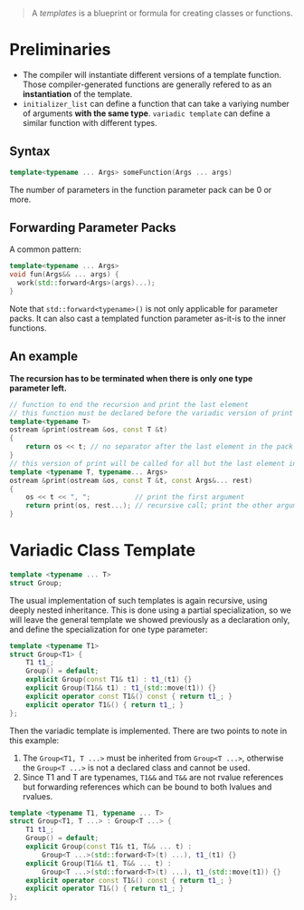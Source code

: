>A *templates* is a blueprint or formula for creating classes or functions.

# Preliminaries
- The compiler will instantiate different versions of a template function. Those compiler-generated functions are generally refered to as an **instantiation** of the template.
- `initializer_list` can define a function that can take a variying number of arguments **with the same type**. `variadic template` can define a similar function with different types.

## Syntax
```cpp
template<typename ... Args> someFunction(Args ... args)
```
The number of parameters in the function parameter pack can be 0 or more.

## Forwarding Parameter Packs
A common pattern:
```cpp
template<typename ... Args>
void fun(Args&& ... args) {
  work(std::forward<Args>(args)...);
}
```

Note that `std::forward<typename>()` is not only applicable for parameter packs. It can also cast a templated function parameter as-it-is to the inner functions.

## An example

**The recursion has to be terminated when there is only one type parameter left.**

```cpp
// function to end the recursion and print the last element
// this function must be declared before the variadic version of print is defined
template<typename T>
ostream &print(ostream &os, const T &t)
{
    return os << t; // no separator after the last element in the pack
}
// this version of print will be called for all but the last element in the pack
template <typename T, typename... Args>
ostream &print(ostream &os, const T &t, const Args&... rest)
{
    os << t << ", ";           // print the first argument
    return print(os, rest...); // recursive call; print the other arguments
}
```
# Variadic Class Template

```cpp
template <typename ... T>
struct Group;
```

The usual implementation of such templates is again recursive, using deeply nested inheritance. This is done using a partial specialization, so we will leave the general template we showed previously as a declaration only, and define the specialization for one type parameter:

```cpp
template <typename T1>
struct Group<T1> {
    T1 t1_;
    Group() = default;
    explicit Group(const T1& t1) : t1_(t1) {}
    explicit Group(T1&& t1) : t1_(std::move(t1)) {}
    explicit operator const T1&() const { return t1_; }
    explicit operator T1&() { return t1_; }
};
```

Then the variadic template is implemented. There are two points to note in this example:
1. The `Group<T1, T ...>` must be inherited from `Group<T ...>`, otherwise the `Group<T ...>` is not a declared class and cannot be used.
2. Since T1 and T are typenames, `T1&&` and `T&&` are not rvalue references but forwarding references which can be bound to both lvalues and rvalues.

```cpp
template <typename T1, typename ... T>
struct Group<T1, T ...> : Group<T ...> {
    T1 t1_;
    Group() = default;
    explicit Group(const T1& t1, T&& ... t) :
        Group<T ...>(std::forward<T>(t) ...), t1_(t1) {}
    explicit Group(T1&& t1, T&& ... t) :
        Group<T ...>(std::forward<T>(t) ...), t1_(std::move(t1)) {}
    explicit operator const T1&() const { return t1_; }
    explicit operator T1&() { return t1_; }
};
```

